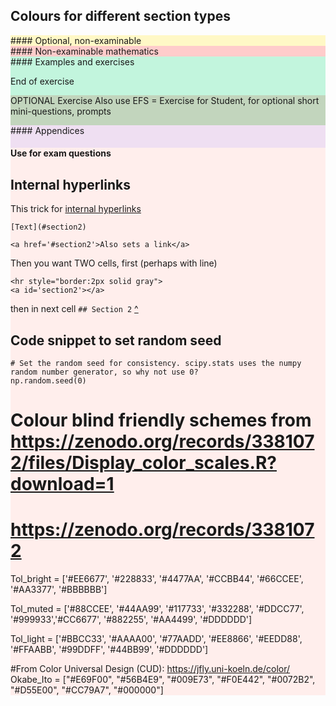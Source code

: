 ## Colours for different section types

<div style="background-color: #FFF8C6">
#### Optional, non-examinable




<div style="background-color:#FFCCCB">
#### Non-examinable mathematics




<div style="background-color:#C2F5DD">
#### Examples and exercises

<div style="background-color:#C2F5DD">

End of exercise


<div style="background-color: #C2D5BD"> 

OPTIONAL Exercise
 Also use EFS = Exercise for Student, for optional short mini-questions, prompts


<div style="background-color:#efdff2">
#### Appendices




<div style="background-color: #FFEEEC">

#### Use for exam questions



## Internal hyperlinks

This trick for [internal hyperlinks](https://sebastianraschka.com/Articles/2014_ipython_internal_links.html)

```
[Text](#section2)

<a href='#section2'>Also sets a link</a>
```
Then you want TWO cells, first (perhaps with line)
```
<hr style="border:2px solid gray">
<a id='section2'></a>
```
then in next cell
`## Section 2` [^](#outline)






## Code snippet to set random seed

```
# Set the random seed for consistency. scipy.stats uses the numpy random number generator, so why not use 0?
np.random.seed(0)
```


# Colour blind friendly schemes from https://zenodo.org/records/3381072/files/Display_color_scales.R?download=1
# https://zenodo.org/records/3381072

Tol_bright = ['#EE6677', '#228833', '#4477AA', '#CCBB44', '#66CCEE', '#AA3377', '#BBBBBB']

Tol_muted = ['#88CCEE', '#44AA99', '#117733', '#332288', '#DDCC77', '#999933','#CC6677', '#882255', '#AA4499', '#DDDDDD']

Tol_light = ['#BBCC33', '#AAAA00', '#77AADD', '#EE8866', '#EEDD88', '#FFAABB', '#99DDFF', '#44BB99', '#DDDDDD']

#From Color Universal Design (CUD): https://jfly.uni-koeln.de/color/
Okabe_Ito = ["#E69F00", "#56B4E9", "#009E73", "#F0E442", "#0072B2", "#D55E00", "#CC79A7", "#000000"]


